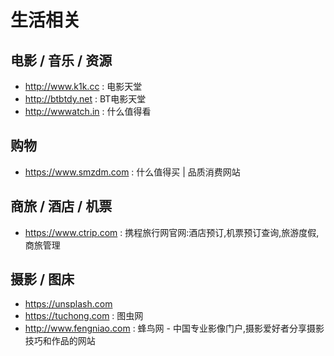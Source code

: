 # 生活相关

## 电影 / 音乐 / 资源

- http://www.k1k.cc : 电影天堂
- http://btbtdy.net : BT电影天堂
- http://wwwatch.in : 什么值得看

## 购物

- https://www.smzdm.com : 什么值得买 | 品质消费网站



## 商旅 / 酒店 / 机票

- https://www.ctrip.com : 携程旅行网官网:酒店预订,机票预订查询,旅游度假,商旅管理



## 摄影 / 图床

- https://unsplash.com
- https://tuchong.com : 图虫网
- http://www.fengniao.com : 蜂鸟网 - 中国专业影像门户,摄影爱好者分享摄影技巧和作品的网站

